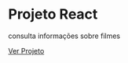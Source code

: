# Projeto React 

consulta informações sobre filmes

[Ver Projeto](https://frolicking-kataifi-10a7db.netlify.app/)